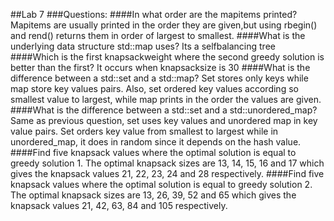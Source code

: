 ##Lab 7
###Questions:
####In what order are the mapitems printed?
Mapitems are usually printed in the order they are given,but using rbegin() and rend() returns them in order of largest to smallest.
####What is the underlying data structure std::map uses?
Its a selfbalancing tree
####Which is the first knapsackweight where the second greedy solution is better than the first?
It occurs when knapsacksize is 30
####What is the difference between a std::set and a std::map?
Set stores only keys while map store key values pairs. Also, set ordered key values according so smallest value to largest, while map prints in the order the values are given.
####What is the difference between a std::set and a std::unordered_map?
Same as previous question, set uses key values and unordered map in key value pairs. Set orders key value from smallest to largest while in unordered_map, it does in random since it depends on the hash value.
####Find five knapsack values where the optimal solution is equal to greedy solution 1.
The optimal knapsack sizes are 13, 14, 15, 16 and 17 which gives the knapsack values 21, 22, 23, 24 and 28 respectively.
####Find five knapsack values where the optimal solution is equal to greedy solution 2.
The optimal knapsack sizes are 13, 26, 39, 52 and 65 which gives the knapsack values 21, 42, 63, 84 and 105 respectively. 